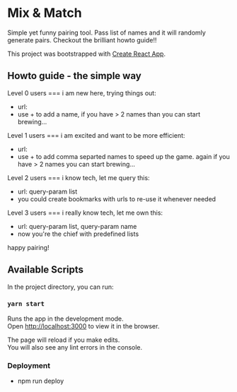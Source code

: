 # Mix & Match

Simple yet funny pairing tool.
Pass list of names and it will randomly generate pairs.
Checkout the brilliant howto guide!!

This project was bootstrapped with [Create React App](https://github.com/facebook/create-react-app).

## Howto guide - the simple way

Level 0 users === i am new here, trying things out:

- url:
- use + to add a name, if you have > 2 names than you can start brewing...

Level 1 users === i am excited and want to be more efficient:

- url:
- use + to add comma separted names to speed up the game. again if you have > 2 names you can start brewing...

Level 2 users === i know tech, let me query this:

- url: query-param list
- you could create bookmarks with urls to re-use it whenever needed

Level 3 users === i really know tech, let me own this:

- url: query-param list, query-param name
- now you're the chief with predefined lists

happy pairing!

## Available Scripts

In the project directory, you can run:

### `yarn start`

Runs the app in the development mode.\
Open [http://localhost:3000](http://localhost:3000) to view it in the browser.

The page will reload if you make edits.\
You will also see any lint errors in the console.

### Deployment

- npm run deploy
